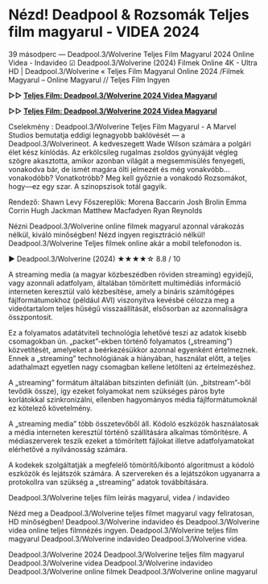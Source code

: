 # Nézd! Deadpool & Rozsomák Teljes film magyarul - VIDEA 2024

39 másodperc — Deadpool.3/Wolverine Teljes Film Magyarul 2024 Online Videa - Indavideo ☑ Deadpool.3/Wolverine (2024) Filmek Online 4K - Ultra HD | Deadpool.3/Wolverine « Teljes Film Magyarul Online 2024 /Filmek Magyarul – Online Magyarul // Teljes Film Ingyen

**▷▷ [Teljes Film: Deadpool.3/Wolverine 2024 Videa Magyarul](https://amoviesflix.site/hu/movie/533535/deadpool-wolverine)**

**▷▷ [Teljes Film: Deadpool.3/Wolverine 2024 Videa Magyarul](https://amoviesflix.site/hu/movie/533535/deadpool-wolverine)**

Cselekmény : Deadpool.3/Wolverine Teljes Film Magyarul - A Marvel Studios bemutatja eddigi legnagyobb baklövését — a Deadpool.3/Wolverineot. A kedveszegett Wade Wilson számára a polgári élet kész kínlódás. Az erkölcsileg rugalmas zsoldos gyúnyáját végleg szögre akasztotta, amikor azonban világát a megsemmisülés fenyegeti, vonakodva bár, de ismét magára ölti jelmezét és még vonakvóbb... vonakodóbb? Vonatkotróbb? Meg kell győznie a vonakodó Rozsomákot, hogy—ez egy szar. A szinopszisok totál gagyik.

Rendező: Shawn Levy
Főszereplők: Morena Baccarin Josh Brolin Emma Corrin Hugh Jackman Matthew Macfadyen Ryan Reynolds

Nézni Deadpool.3/Wolverine online filmek magyarul azonnal várakozás nélkül, kiváló minőségben! Nézd ingyen regisztráció nélkül! Deadpool.3/Wolverine Teljes filmek online akár a mobil telefonodon is.

▶️ Deadpool.3/Wolverine (2024) ★★★★☆ 8.8 / 10

A streaming media (a magyar közbeszédben röviden streaming) egyidejű, vagy azonnali adatfolyam, általában tömörített multimédiás információ interneten keresztül való kézbesítése, amely a bináris számítógépes fájlformátumokhoz (például AVI) viszonyítva kevésbé célozza meg a videótartalom teljes hűségű visszaállítását, elsősorban az azonnaliságra összpontosít.

Ez a folyamatos adatátviteli technológia lehetővé teszi az adatok kisebb csomagokban ún. „packet”-ekben történő folyamatos („streaming”) közvetítését, amelyeket a beérkezésükkor azonnal egyenként értelmeznek. Ennek a „streaming” technológiának a hiányában, használat előtt, a teljes adathalmazt egyetlen nagy csomagban kellene letölteni az értelmezéshez.

A „streaming” formátum általában bitszinten definiált (ún. „bitstream”-ből tevődik össze), így ezeket folyamokat nem szükséges páros byte korlátokkal szinkronizálni, ellenben hagyományos média fájlformátumoknál ez kötelező követelmény.

A „streaming media” több összetevőből áll. Kódoló eszközök használatosak a média interneten keresztül történő szállítására alkalmas tömörítésre. A médiaszerverek teszik ezeket a tömörített fájlokat illetve adatfolyamatokat elérhetővé a nyilvánosság számára.

A kodekek szolgáltatják a megfelelő tömörítő/kibontó algoritmust a kódoló eszközök és lejátszók számára. A szervereken és a lejátszókon ugyanarra a protokollra van szükség a „streaming” adatok továbbítására.

Deadpool.3/Wolverine teljes film leírás magyarul, videa / indavideo

Nézd meg a Deadpool.3/Wolverine teljes filmet magyarul vagy feliratosan, HD minőségben! Deadpool.3/Wolverine indavideo és Deadpool.3/Wolverine videa online teljes filmnézés ingyen. Deadpool.3/Wolverine teljes film magyarul Deadpool.3/Wolverine indavideo Deadpool.3/Wolverine videa.

Deadpool.3/Wolverine 2024
Deadpool.3/Wolverine teljes film magyarul
Deadpool.3/Wolverine videa
Deadpool.3/Wolverine indavideo
Deadpool.3/Wolverine online filmek
Deadpool.3/Wolverine online magyarul
